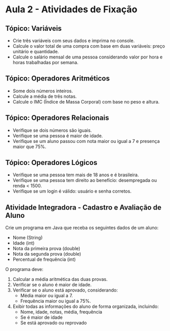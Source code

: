 # Aula 2 - Atividades de Fixação

## Tópico: Variáveis

- Crie três variáveis com seus dados e imprima no console.
- Calcule o valor total de uma compra com base em duas variáveis: preço unitário e quantidade.
- Calcule o salário mensal de uma pessoa considerando valor por hora e horas trabalhadas por semana.

## Tópico: Operadores Aritméticos

- Some dois números inteiros.
- Calcule a média de três notas.
- Calcule o IMC (Índice de Massa Corporal) com base no peso e altura.

## Tópico: Operadores Relacionais

- Verifique se dois números são iguais.
- Verifique se uma pessoa é maior de idade.
- Verifique se um aluno passou com nota maior ou igual a 7 e presença maior que 75%.

## Tópico: Operadores Lógicos

- Verifique se uma pessoa tem mais de 18 anos e é brasileira.
- Verifique se uma pessoa tem direito ao benefício: desempregada ou renda < 1500.
- Verifique se um login é válido: usuário e senha corretos.

## Atividade Integradora - Cadastro e Avaliação de Aluno

Crie um programa em Java que receba os seguintes dados de um aluno:
- Nome (String)
- Idade (int)
- Nota da primeira prova (double)
- Nota da segunda prova (double)
- Percentual de frequência (int)

O programa deve:
1. Calcular a média aritmética das duas provas.
2. Verificar se o aluno é maior de idade.
3. Verificar se o aluno está aprovado, considerando:
   - Média maior ou igual a 7.
   - Frequência maior ou igual a 75%.
4. Exibir todas as informações do aluno de forma organizada, incluindo:
   - Nome, idade, notas, média, frequência
   - Se é maior de idade
   - Se está aprovado ou reprovado
